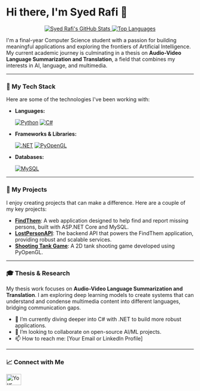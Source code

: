 # Hi there, I'm Syed Rafi 👋

<p align="center">
  <a href="https://github.com/syed-rafi404">
    <img src="https://github-readme-stats.vercel.app/api?username=syed-rafi404&show_icons=true&theme=dracula&hide_border=true&count_private=true" alt="Syed Rafi's GitHub Stats" />
  </a>
  <a href="https://github.com/syed-rafi404">
    <img src="https://github-readme-stats.vercel.app/api/top-langs/?username=syed-rafi404&layout=compact&theme=dracula&hide_border=true" alt="Top Languages" />
  </a>
</p>

I'm a final-year Computer Science student with a passion for building meaningful applications and exploring the frontiers of Artificial Intelligence. My current academic journey is culminating in a thesis on **Audio-Video Language Summarization and Translation**, a field that combines my interests in AI, language, and multimedia.

---

### 🚀 My Tech Stack

Here are some of the technologies I've been working with:

- **Languages:**
  <p>
    <a href="https://www.python.org" target="_blank"><img src="https://img.shields.io/badge/Python-3776AB?style=for-the-badge&logo=python&logoColor=white" alt="Python"/></a>
    <a href="https://docs.microsoft.com/en-us/dotnet/csharp/" target="_blank"><img src="https://img.shields.io/badge/C%23-239120?style=for-the-badge&logo=c-sharp&logoColor=white" alt="C#"/></a>
  </p>
- **Frameworks & Libraries:**
  <p>
    <a href="https://dotnet.microsoft.com/apps/aspnet" target="_blank"><img src="https://img.shields.io/badge/.NET-512BD4?style=for-the-badge&logo=dotnet&logoColor=white" alt=".NET"/></a>
    <a href="http://pyopengl.sourceforge.net/" target="_blank"><img src="https://img.shields.io/badge/PyOpenGL-FFD43B?style=for-the-badge&logo=opengl&logoColor=black" alt="PyOpenGL"/></a>
    <!-- Add more ML/AI libraries here as you use them, e.g., TensorFlow, PyTorch -->
  </p>
- **Databases:**
  <p>
    <a href="https://www.mysql.com/" target="_blank"><img src="https://img.shields.io/badge/MySQL-4479A1?style=for-the-badge&logo=mysql&logoColor=white" alt="MySQL"/></a>
  </p>

---

### 📂 My Projects

I enjoy creating projects that can make a difference. Here are a couple of my key projects:

- **[FindThem](https://github.com/syed-rafi404/FindThem)**: A web application designed to help find and report missing persons, built with ASP.NET Core and MySQL.
- **[LostPersonAPI](https://github.com/syed-rafi404/LostPersonAPI)**: The backend API that powers the FindThem application, providing robust and scalable services.
- **[Shooting Tank Game](https://github.com/syed-rafi404/Shooting-Tank-CSE423-Group06)**: A 2D tank shooting game developed using PyOpenGL.

---

### 🎓 Thesis & Research

My thesis work focuses on **Audio-Video Language Summarization and Translation**. I am exploring deep learning models to create systems that can understand and condense multimedia content into different languages, bridging communication gaps.

- 🌱 I’m currently diving deeper into C# with .NET to build more robust applications.
- 👯 I’m looking to collaborate on open-source AI/ML projects.
- 📫 How to reach me: [Your Email or LinkedIn Profile]

---

### 📈 Connect with Me

<!-- Add your social media links here! -->
<p align="left">
  <a href="https://www.linkedin.com/in/your-linkedin-profile/" target="blank"><img align="center" src="https://raw.githubusercontent.com/rahuldkjain/github-profile-readme-generator/master/src/images/icons/Social/linked-in-alt.svg" alt="Your LinkedIn" height="30" width="40" /></a>
  <!-- Add other links like Twitter, personal website, etc. -->
</p>
